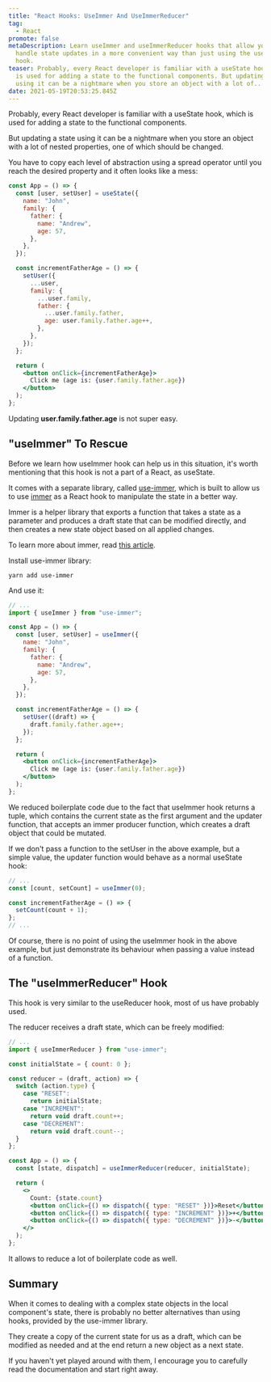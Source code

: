 ```yaml
---
title: "React Hooks: UseImmer And UseImmerReducer"
tag:
  - React
promote: false
metaDescription: Learn useImmer and useImmerReducer hooks that allow you to
  handle state updates in a more convenient way than just using the useState
  hook.
teaser: Probably, every React developer is familiar with a useState hook, which
  is used for adding a state to the functional components. But updating a state
  using it can be a nightmare when you store an object with a lot of...
date: 2021-05-19T20:53:25.845Z
---
```

Probably, every React developer is familiar with a useState hook, which is used for adding a state to the functional components.

But updating a state using it can be a nightmare when you store an object with a lot of nested properties, one of which should be changed.

You have to copy each level of abstraction using a spread operator until you reach the desired property and it often looks like a mess:

```jsx
const App = () => {
  const [user, setUser] = useState({
    name: "John",
    family: {
      father: {
        name: "Andrew",
        age: 57,
      },
    },
  });

  const incrementFatherAge = () => {
    setUser({
      ...user,
      family: {
        ...user.family,
        father: {
          ...user.family.father,
          age: user.family.father.age++,
        },
      },
    });
  };

  return (
    <button onClick={incrementFatherAge}>
      Click me (age is: {user.family.father.age})
    </button>
  );
};
```

Updating **user.family.father.age** is not super easy.

## "useImmer" To Rescue

Before we learn how useImmer hook can help us in this situation, it's worth mentioning that this hook is not a part of a React, as useState.

It comes with a separate library, called [use-immer](https://github.com/immerjs/use-immer), which is built to allow us to use [immer](https://github.com/immerjs/immer) as a React hook to manipulate the state in a better way.

Immer is a helper library that exports a function that takes a state as a parameter and produces a draft state that can be modified directly, and then creates a new state object based on all applied changes.

To learn more about immer, read [this article](/improve-your-state-handling-with-immer/).

Install use-immer library:

`yarn add use-immer`

And use it:

```jsx
// ...
import { useImmer } from "use-immer";

const App = () => {
  const [user, setUser] = useImmer({
    name: "John",
    family: {
      father: {
        name: "Andrew",
        age: 57,
      },
    },
  });

  const incrementFatherAge = () => {
    setUser((draft) => {
      draft.family.father.age++;
    });
  };

  return (
    <button onClick={incrementFatherAge}>
      Click me (age is: {user.family.father.age})
    </button>
  );
};
```

We reduced boilerplate code due to the fact that useImmer hook returns a tuple, which contains the current state as the first argument and the updater function, that accepts an immer producer function, which creates a draft object that could be mutated.

If we don't pass a function to the setUser in the above example, but a simple value, the updater function would behave as a normal useState hook:

```jsx
// ...
const [count, setCount] = useImmer(0);

const incrementFatherAge = () => {
  setCount(count + 1);
};
// ...
```

Of course, there is no point of using the useImmer hook in the above example, but just demonstrate its behaviour when passing a value instead of a function.

## The "useImmerReducer" Hook

This hook is very similar to the useReducer hook, most of us have probably used.

The reducer receives a draft state, which can be freely modified:

```jsx
// ...
import { useImmerReducer } from "use-immer";

const initialState = { count: 0 };

const reducer = (draft, action) => {
  switch (action.type) {
    case "RESET":
      return initialState;
    case "INCREMENT":
      return void draft.count++;
    case "DECREMENT":
      return void draft.count--;
  }
};

const App = () => {
  const [state, dispatch] = useImmerReducer(reducer, initialState);

  return (
    <>
      Count: {state.count}
      <button onClick={() => dispatch({ type: "RESET" })}>Reset</button>
      <button onClick={() => dispatch({ type: "INCREMENT" })}>+</button>
      <button onClick={() => dispatch({ type: "DECREMENT" })}>-</button>
    </>
  );
};
```

It allows to reduce a lot of boilerplate code as well.

## Summary

When it comes to dealing with a complex state objects in the local component's state, there is probably no better alternatives than using hooks, provided by the use-immer library.

They create a copy of the current state for us as a draft, which can be modified as needed and at the end return a new object as a next state.

If you haven't yet played around with them, I encourage you to carefully read the documentation and start right away.